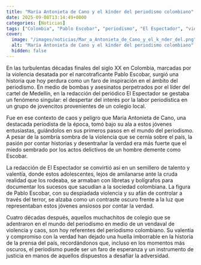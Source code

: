 ```yaml
---
title: "María Antonieta de Cano y el kínder del periodismo colombiano"
date: 2025-09-08T13:14:49+0000
categories: [Noticias]
tags: ["Colombia", "Pablo Escobar", "periodismo", "El Espectador", "violencia", "verdad", "periodistas."]
cover:
  image: "/images/noticias/Mar_a_Antonieta_de_Cano_y_el_k_nder_del.png"
  alt: "María Antonieta de Cano y el kínder del periodismo colombiano"
  hidden: false
---
```


En las turbulentas décadas finales del siglo XX en Colombia, marcadas por la violencia desatada por el narcotraficante Pablo Escobar, surgió una historia que hoy perdura como un faro de inspiración en el ámbito del periodismo. En medio de bombas y asesinatos perpetrados por el líder del cartel de Medellín, en la redacción del periódico El Espectador se gestaba un fenómeno singular: el despertar del interés por la labor periodística en un grupo de jovencitos provenientes de un colegio local. 

Fue en ese contexto de caos y peligro que María Antonieta de Cano, una destacada periodista de la época, tomó bajo su ala a estos jóvenes entusiastas, guiándolos en sus primeros pasos en el mundo del periodismo. A pesar de la sombría sombra de la violencia que se cernía sobre el país, la pasión por contar historias y desentrañar la verdad era más fuerte que el miedo sembrado por los actos delictivos de un hombre demente como Escobar.

La redacción de El Espectador se convirtió así en un semillero de talento y valentía, donde estos adolescentes, lejos de amilanarse ante la cruda realidad que los rodeaba, se armaban con libretas y bolígrafos para documentar los sucesos que sacudían a la sociedad colombiana. La figura de Pablo Escobar, con su despiadada violencia y su afán de controlar a través del terror, se alzaba como un contraste oscuro frente a la luz que representaban estos jóvenes ansiosos por contar la verdad.

Cuatro décadas después, aquellos muchachitos de colegio que se adentraron en el mundo del periodismo en medio de un vendaval de violencia y caos, son hoy referentes del periodismo colombiano. Su valentía y compromiso con la verdad han dejado una huella imborrable en la historia de la prensa del país, recordándonos que, incluso en los momentos más oscuros, el periodismo puede ser un faro de esperanza y un instrumento de justicia en manos de aquellos dispuestos a desafiar la adversidad.
